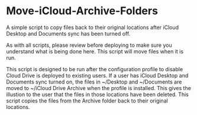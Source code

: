 # Move-iCloud-Archive-Folders
A simple script to copy files back to their original locations after iCloud Desktop and Documents sync has been turned off.

As with all scripts, please review before deploying to make sure you understand what is being done here. This script will move files when it is run.

This script is designed to be run after the configuration profile to disable
Cloud Drive is deployed to existing users. If a user has iCloud Desktop and
Documents sync turned on, the files in ~/Desktop and ~/Documents are moved to
~/iCloud Drive Archive when the profile is installed. This gives the illustion
to the user that the files in those locations have been deleted. This script
copies the files from the Archive folder back to their original locations.
